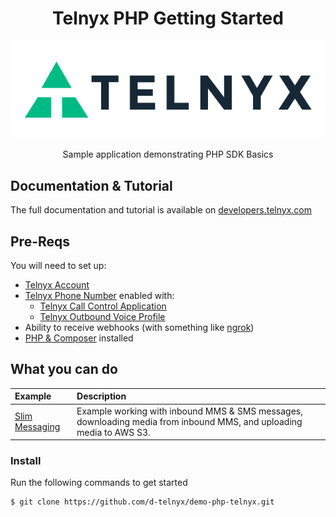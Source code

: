 <div align="center">

# Telnyx PHP Getting Started

![Telnyx](logo-dark.png)

Sample application demonstrating PHP SDK Basics

</div>

## Documentation & Tutorial

The full documentation and tutorial is available on [developers.telnyx.com](https://developers.telnyx.com/docs/v2/development/dev-env-setup?lang=dotnet&utm_source=referral&utm_medium=github_referral&utm_campaign=cross-site-link)

## Pre-Reqs

You will need to set up:

* [Telnyx Account](https://telnyx.com/sign-up?utm_source=referral&utm_medium=github_referral&utm_campaign=cross-site-link)
* [Telnyx Phone Number](https://portal.telnyx.com/#/app/numbers/my-numbers?utm_source=referral&utm_medium=github_referral&utm_campaign=cross-site-link) enabled with:
  * [Telnyx Call Control Application](https://portal.telnyx.com/#/app/call-control/applications?utm_source=referral&utm_medium=github_referral&utm_campaign=cross-site-link)
  * [Telnyx Outbound Voice Profile](https://portal.telnyx.com/#/app/outbound-profiles?utm_source=referral&utm_medium=github_referral&utm_campaign=cross-site-link)
* Ability to receive webhooks (with something like [ngrok](https://developers.telnyx.com/docs/v2/development/ngrok?utm_source=referral&utm_medium=github_referral&utm_campaign=cross-site-link))
* [PHP & Composer](https://developers.telnyx.com/docs/v2/development/dev-env-setup?lang=php&utm_source=referral&utm_medium=github_referral&utm_campaign=cross-site-link) installed

## What you can do

| Example                                        | Description                                                                                                         |
|:-----------------------------------------------|:--------------------------------------------------------------------------------------------------------------------|
| [Slim Messaging](slim-messaging)         | Example working with inbound MMS & SMS messages, downloading media from inbound MMS, and uploading media to AWS S3. |

### Install

Run the following commands to get started

```
$ git clone https://github.com/d-telnyx/demo-php-telnyx.git
```
